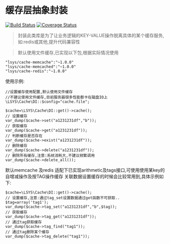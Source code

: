 缓存层抽象封装
===

[![Build Status](https://travis-ci.com/php-lsys/cache.svg?branch=master)](https://travis-ci.com/php-lsys/cache)
[![Coverage Status](https://coveralls.io/repos/github/php-lsys/cache/badge.svg?branch=master)](https://coveralls.io/github/lsys/cache?branch=master)

> 封装此类库是为了让业务逻辑的KEY-VALUE操作脱离具体的某个缓存服务,如:redis或其他,提升代码兼容性

> 默认使用文件缓存,已实现以下包,根据实际情况使用

	"lsys/cache-memcache":"~1.0.0"
	"lsys/cache-memcached":"~1.0.0"
	"lsys/cache-redis":"~1.0.0"

使用示例:
```
//设置缓存使用配置,默认使用文件缓存
//不建议使用文件缓存,目前服务器很多性能都卡在磁盘IO上
\LSYS\Cache\DI::$config="cache.file";
```

```
$cache=\LSYS\Cache\DI::get()->cache();
// 设置缓存
var_dump($cache->set("a1231231df","b"));
// 获取缓存
var_dump($cache->get("a1231231df"));
// 判断缓存是否存在
var_dump($cache->exist("a1231231df"));
// 删除缓存
var_dump($cache->delete("a1231231df"));
// 删除所有缓存,注意:系统消耗大,不建议频繁调用
var_dump($cache->delete_all());
```

默认memcache 及redis 适配下已实现arithmetic及tags接口,可使用使用某key的自增减操作及按TAG操作缓存
关联数据设置缓存的时候会比较常用到,具体示例如下:
```
$cache=\LSYS\Cache\DI::get()->cache();
// 设置缓存,注意:通过tag_set设置数据通过get函数不可获取..
$tag=array('tag1');
var_dump($cache->tag_set("a1231231df","b",$tag));
// 获取缓存
var_dump($cache->tag_get("a1231231df"));
// 通过tag获取缓存
var_dump($cache->tag_find("tag1"));
// 通过tag删除某个缓存
var_dump($cache->tag_delete("tag1"));
```
